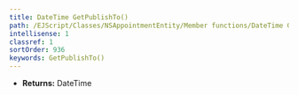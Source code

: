 ```yaml
---
title: DateTime GetPublishTo()
path: /EJScript/Classes/NSAppointmentEntity/Member functions/DateTime GetPublishTo()
intellisense: 1
classref: 1
sortOrder: 936
keywords: GetPublishTo()
---
```



* **Returns:** DateTime


